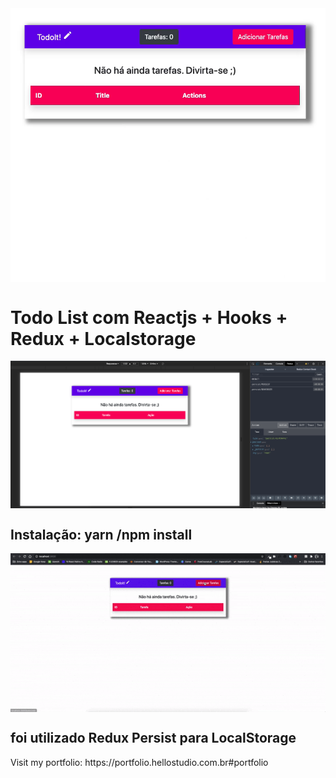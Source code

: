 <img src="./screenshot/screenshot.png" align="center"/>
<h1>Todo List com Reactjs + Hooks + Redux + Localstorage</h1>
<img src="./screenshot/screenshot2.png" align="center"/>

## Instalação: yarn /npm install

<img align="center" src="./screenshot/movie.gif"/>

## foi utilizado Redux Persist para LocalStorage

<p> Visit my portfolio: https://portfolio.hellostudio.com.br#portfolio
